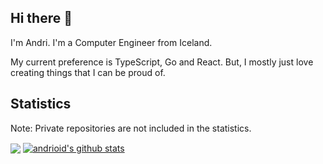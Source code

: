 ## Hi there 👋

I'm Andri. I'm a Computer Engineer from Iceland.

My current preference is TypeScript, Go and React. But, I mostly just love creating things that I can be proud of.

## Statistics

Note: Private repositories are not included in the statistics.

<a href="https://github.com/andrioid"><img align="center" src="https://github-readme-stats.vercel.app/api/top-langs/?username=andrioid&theme=default&hide=css" /></a>&nbsp;<a href="https://github.com/andrioid"><img align="center" src="https://github-readme-stats.vercel.app/api?username=andrioid&show_icons=true&theme=default&line_height=25" alt="andrioid's github stats" /></a>

